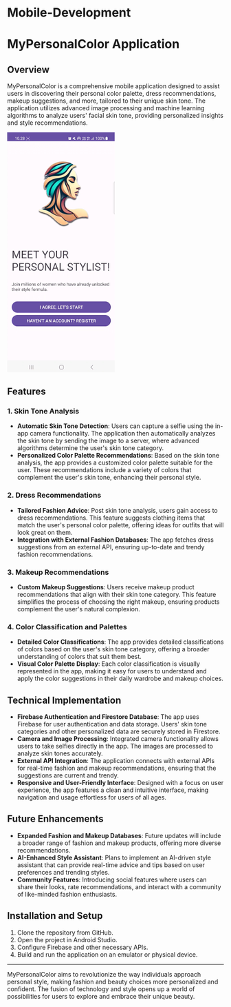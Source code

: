 # Mobile-Development

# MyPersonalColor Application

## Overview
MyPersonalColor is a comprehensive mobile application designed to assist users in discovering their personal color palette, dress recommendations, makeup suggestions, and more, tailored to their unique skin tone. The application utilizes advanced image processing and machine learning algorithms to analyze users' facial skin tone, providing personalized insights and style recommendations.

<a href="https://drive.google.com/file/d/1NhPWN-GuwRsbOH-nsVPTil47938_W-VU/view?usp=sharing">
    <img src="https://github.com/Mypersonalcolorss/Mobile-Development/blob/master/thumbnail.png" width="250" alt="Thumbnail Alt Text">
</a>

## Features

### 1. Skin Tone Analysis
- **Automatic Skin Tone Detection**: Users can capture a selfie using the in-app camera functionality. The application then automatically analyzes the skin tone by sending the image to a server, where advanced algorithms determine the user's skin tone category.
- **Personalized Color Palette Recommendations**: Based on the skin tone analysis, the app provides a customized color palette suitable for the user. These recommendations include a variety of colors that complement the user's skin tone, enhancing their personal style.

### 2. Dress Recommendations
- **Tailored Fashion Advice**: Post skin tone analysis, users gain access to dress recommendations. This feature suggests clothing items that match the user's personal color palette, offering ideas for outfits that will look great on them.
- **Integration with External Fashion Databases**: The app fetches dress suggestions from an external API, ensuring up-to-date and trendy fashion recommendations.

### 3. Makeup Recommendations
- **Custom Makeup Suggestions**: Users receive makeup product recommendations that align with their skin tone category. This feature simplifies the process of choosing the right makeup, ensuring products complement the user's natural complexion.

### 4. Color Classification and Palettes
- **Detailed Color Classifications**: The app provides detailed classifications of colors based on the user's skin tone category, offering a broader understanding of colors that suit them best.
- **Visual Color Palette Display**: Each color classification is visually represented in the app, making it easy for users to understand and apply the color suggestions in their daily wardrobe and makeup choices.

## Technical Implementation

- **Firebase Authentication and Firestore Database**: The app uses Firebase for user authentication and data storage. Users' skin tone categories and other personalized data are securely stored in Firestore.
- **Camera and Image Processing**: Integrated camera functionality allows users to take selfies directly in the app. The images are processed to analyze skin tones accurately.
- **External API Integration**: The application connects with external APIs for real-time fashion and makeup recommendations, ensuring that the suggestions are current and trendy.
- **Responsive and User-Friendly Interface**: Designed with a focus on user experience, the app features a clean and intuitive interface, making navigation and usage effortless for users of all ages.

## Future Enhancements

- **Expanded Fashion and Makeup Databases**: Future updates will include a broader range of fashion and makeup products, offering more diverse recommendations.
- **AI-Enhanced Style Assistant**: Plans to implement an AI-driven style assistant that can provide real-time advice and tips based on user preferences and trending styles.
- **Community Features**: Introducing social features where users can share their looks, rate recommendations, and interact with a community of like-minded fashion enthusiasts.

## Installation and Setup

1. Clone the repository from GitHub.
2. Open the project in Android Studio.
3. Configure Firebase and other necessary APIs.
4. Build and run the application on an emulator or physical device.
---

MyPersonalColor aims to revolutionize the way individuals approach personal style, making fashion and beauty choices more personalized and confident. The fusion of technology and style opens up a world of possibilities for users to explore and embrace their unique beauty.
